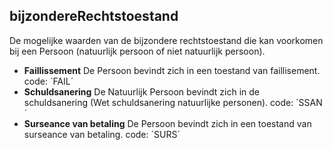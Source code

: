 ## bijzondereRechtstoestand
De mogelijke waarden van de bijzondere rechtstoestand die kan voorkomen bij een Persoon (natuurlijk
persoon of niet natuurlijk persoon).
* **Faillissement** De Persoon bevindt zich in een toestand van faillisement.
code: ´FAIL´
* **Schuldsanering** De Natuurlijk Persoon bevindt zich in de schuldsanering (Wet
schuldsanering natuurlijke personen).
code: ´SSAN´
* **Surseance van betaling** De Persoon bevindt zich in een toestand van surseance van betaling.
code: ´SURS´